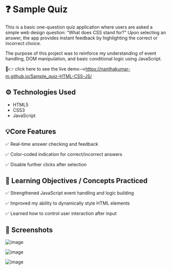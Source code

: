 # ❓ Sample Quiz 

This is a basic one-question quiz application where users are asked a simple web design question: “What does CSS stand for?” Upon selecting an answer, the app provides instant feedback by highlighting the correct or incorrect choice.

The purpose of this project was to reinforce my understanding of event handling, DOM manipulation, and basic conditional logic using JavaScript. 

🔗👉 click here to see the live demo-->https://nanthakumar-m.github.io/Sample_quiz-HTML-CSS-JS/

## ⚙️ Technologies Used

- HTML5
- CSS3
- JavaScript

## 💡Core Features

✅ Real-time answer checking and feedback

✅ Color-coded indication for correct/incorrect answers

✅ Disable further clicks after selection

## 🎯 Learning Objectives / Concepts Practiced

✅ Strengthened JavaScript event handling and logic building

✅ Improved my ability to dynamically style HTML elements

✅ Learned how to control user interaction after input

## 📸 Screenshots

![image](https://github.com/user-attachments/assets/b2b48ca5-a66f-498c-9aa4-cfb34a41f747)

![image](https://github.com/user-attachments/assets/3d4d0dbf-0f70-449e-ae3c-4ea730037670)

![image](https://github.com/user-attachments/assets/94a3b303-0f10-4b76-8a8f-85a239477dd5)
